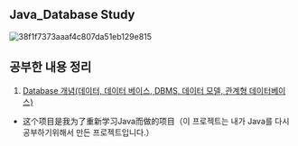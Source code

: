 
## Java_Database Study

![38f1f7373aaaf4c807da51eb129e815](https://user-images.githubusercontent.com/60682087/150037337-1d41773d-81d1-4b41-b9a3-c0dc4683bb50.png)

## 공부한 내용 정리

1. [Database 개념(데이터, 데이터 베이스, DBMS, 데이터 모델, 관계형 데이터베이스)](./week1.md)

- 这个项目是我为了重新学习Java而做的项目（이 프로젝트는 내가 Java를 다시 공부하기위해서 만든 프로젝트입니다.）
